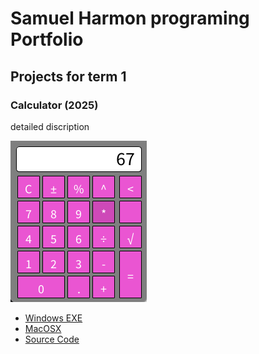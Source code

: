 # Samuel Harmon programing Portfolio

## Projects for term 1

### Calculator (2025)

detailed discription

![Running Calculator](https://github.com/BOBJORGANSAM/Portfolio-SCHOOL-SAM/blob/main/images/Calculator.png?raw=true)

* [Windows EXE]()
* [MacOSX](https://github.com/BOBJORGANSAM/Portfolio-SCHOOL-SAM/blob/main/src/Calculator/macos-aarch64.zip)
* [Source Code]()
